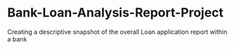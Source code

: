 # Bank-Loan-Analysis-Report-Project
Creating a descriptive snapshot of the overall Loan application report within a bank 
